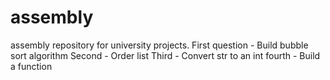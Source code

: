 # assembly
 assembly repository for university projects.
First question - Build bubble sort algorithm 
Second - Order list
Third - Convert str to an int
fourth - Build a function

